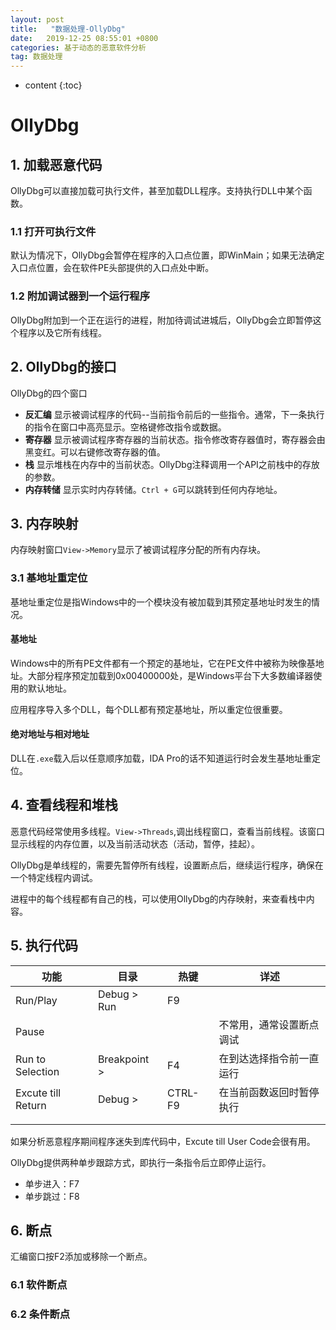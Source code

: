 ```yaml
---
layout: post
title:   "数据处理-OllyDbg"
date:   2019-12-25 08:55:01 +0800
categories: 基于动态的恶意软件分析
tag: 数据处理
---
```


* content
{:toc}






# OllyDbg

## 1. 加载恶意代码

OllyDbg可以直接加载可执行文件，甚至加载DLL程序。支持执行DLL中某个函数。

### 1.1 打开可执行文件

默认为情况下，OllyDbg会暂停在程序的入口点位置，即WinMain；如果无法确定入口点位置，会在软件PE头部提供的入口点处中断。

### 1.2 附加调试器到一个运行程序

OllyDbg附加到一个正在运行的进程，附加待调试进城后，OllyDbg会立即暂停这个程序以及它所有线程。

## 2. OllyDbg的接口

OllyDbg的四个窗口

* **反汇编** 显示被调试程序的代码--当前指令前后的一些指令。通常，下一条执行的指令在窗口中高亮显示。空格键修改指令或数据。
* **寄存器** 显示被调试程序寄存器的当前状态。指令修改寄存器值时，寄存器会由黑变红。可以右键修改寄存器的值。
* **栈** 显示堆栈在内存中的当前状态。OllyDbg注释调用一个API之前栈中的存放的参数。
* **内存转储** 显示实时内存转储。`Ctrl + G`可以跳转到任何内存地址。

## 3. 内存映射

内存映射窗口`View->Memory`显示了被调试程序分配的所有内存块。

### 3.1 基地址重定位

基地址重定位是指Windows中的一个模块没有被加载到其预定基地址时发生的情况。

#### 基地址

Windows中的所有PE文件都有一个预定的基地址，它在PE文件中被称为映像基地址。大部分程序预定加载到0x00400000处，是Windows平台下大多数编译器使用的默认地址。

应用程序导入多个DLL，每个DLL都有预定基地址，所以重定位很重要。

#### 绝对地址与相对地址

DLL在`.exe`载入后以任意顺序加载，IDA Pro的话不知道运行时会发生基地址重定位。

## 4. 查看线程和堆栈

恶意代码经常使用多线程。`View->Threads`,调出线程窗口，查看当前线程。该窗口显示线程的内存位置，以及当前活动状态（活动，暂停，挂起）。

OllyDbg是单线程的，需要先暂停所有线程，设置断点后，继续运行程序，确保在一个特定线程内调试。

进程中的每个线程都有自己的栈，可以使用OllyDbg的内存映射，来查看栈中内容。

## 5. 执行代码

| 功能               | 目录         | 热键    | 详述                     |
| ------------------ | ------------ | ------- | ------------------------ |
| Run/Play           | Debug > Run  | F9      |                          |
| Pause              |              |         | 不常用，通常设置断点调试 |
| Run to Selection   | Breakpoint > | F4      | 在到达选择指令前一直运行 |
| Excute till Return | Debug >      | CTRL-F9 | 在当前函数返回时暂停执行 |
|                    |              |         |                          |
|                    |              |         |                          |

如果分析恶意程序期间程序迷失到库代码中，Excute till User Code会很有用。

OllyDbg提供两种单步跟踪方式，即执行一条指令后立即停止运行。

* 单步进入：F7
* 单步跳过：F8

## 6. 断点

汇编窗口按F2添加或移除一个断点。

### 6.1 软件断点

### 6.2 条件断点

